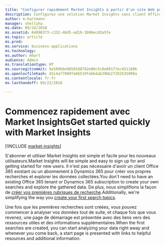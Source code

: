 ```yaml
---
title: "Configurer rapidement Market Insights à partir d'un site Web public"
description: Configurez une solution Market Insights sans client Office 365 existant.
author: m-hartmann
manager: shellyha
ms.date: 09/24/2018
ms.assetid: 64098373-c332-46d5-ad19-3b96ecd3a5fe
ms.topic: article
ms.prod: 
ms.service: business-applications
ms.technology: 
ms.author: mhart
audience: Admin
ms.translationtype: HT
ms.sourcegitcommit: 9a509b6e98583d8782e00c5c0e081f7ec451180b
ms.openlocfilehash: d3c4af7909fe66519fabbdab39bb27292635090a
ms.contentlocale: fr-fr
ms.lasthandoff: 09/22/2018

---
```


# <a name="get-started-quickly-with-market-insights"></a><span data-ttu-id="1774c-103">Commencez rapidement avec Market Insights</span><span class="sxs-lookup"><span data-stu-id="1774c-103">Get started quickly with Market Insights</span></span>

[!INCLUDE [market-insights](../includes/market-insights.md)]

<span data-ttu-id="1774c-104">S'abonner et utiliser Market Insights est simple et facile pour les nouveaux utilisateurs.</span><span class="sxs-lookup"><span data-stu-id="1774c-104">Market Insights will be simple and easy to sign up for and getting started for new users.</span></span> <span data-ttu-id="1774c-105">Il n'est pas nécessaire d'avoir un client Office 365 existant ou un abonnement à Dynamics 365 pour créer vos propres recherches et explorer les données collectées.</span><span class="sxs-lookup"><span data-stu-id="1774c-105">You don't need to have an existing Office 365 tenant or Dynamics 365 subscription to create your own searches and explore the gathered data.</span></span> <span data-ttu-id="1774c-106">De plus, nous simplifions la façon de [créer vos premières rubriques de recherche](quick-setup.md).</span><span class="sxs-lookup"><span data-stu-id="1774c-106">Additionally, we're simplifying the way you [create your first search topics](quick-setup.md).</span></span> 

<span data-ttu-id="1774c-107">Une fois que les premières recherches sont créées, vous pouvez commencer à analyser vos données tout de suite, et chaque fois que vous revenez, une page de démarrage est présentée avec des liens vers des ressources utiles et des informations supplémentaires.</span><span class="sxs-lookup"><span data-stu-id="1774c-107">When the first searches are created, you can start analyzing your data right away and whenever you come back, a start page is presented with links to helpful resources and additional information.</span></span>
